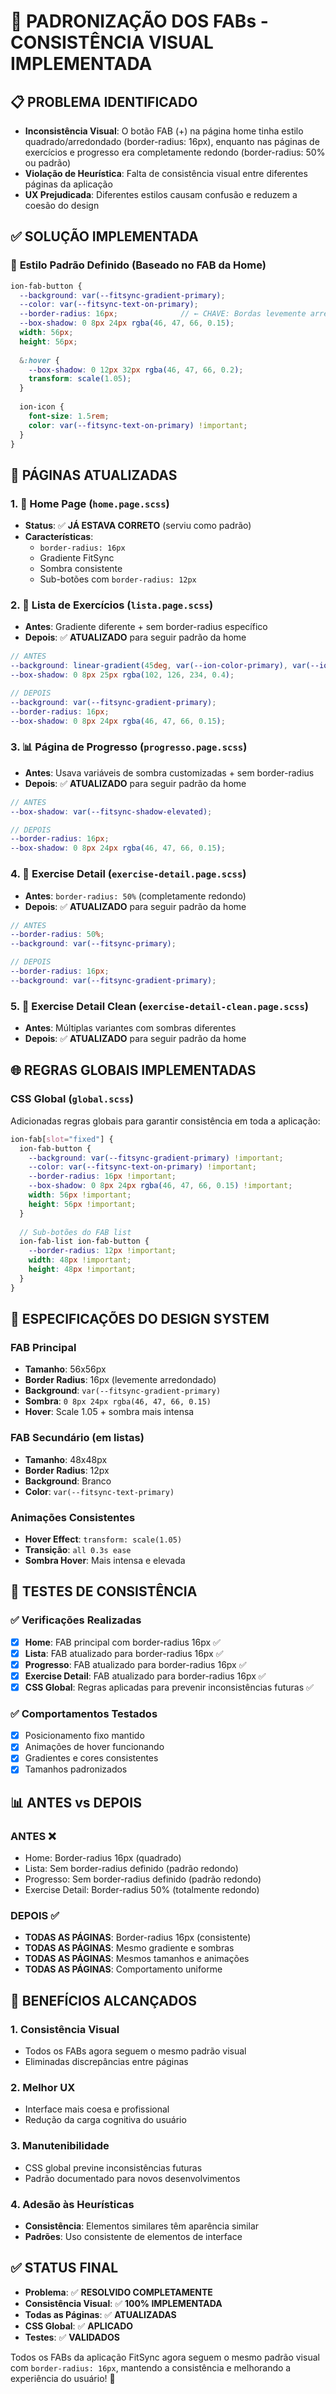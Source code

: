 # 🎨 PADRONIZAÇÃO DOS FABs - CONSISTÊNCIA VISUAL IMPLEMENTADA

## 📋 PROBLEMA IDENTIFICADO
- **Inconsistência Visual**: O botão FAB (+) na página home tinha estilo quadrado/arredondado (border-radius: 16px), enquanto nas páginas de exercícios e progresso era completamente redondo (border-radius: 50% ou padrão)
- **Violação de Heurística**: Falta de consistência visual entre diferentes páginas da aplicação
- **UX Prejudicada**: Diferentes estilos causam confusão e reduzem a coesão do design

## ✅ SOLUÇÃO IMPLEMENTADA

### 🎯 **Estilo Padrão Definido** (Baseado no FAB da Home)
```scss
ion-fab-button {
  --background: var(--fitsync-gradient-primary);
  --color: var(--fitsync-text-on-primary);
  --border-radius: 16px;              // ← CHAVE: Bordas levemente arredondadas
  --box-shadow: 0 8px 24px rgba(46, 47, 66, 0.15);
  width: 56px;
  height: 56px;
  
  &:hover {
    --box-shadow: 0 12px 32px rgba(46, 47, 66, 0.2);
    transform: scale(1.05);
  }
  
  ion-icon {
    font-size: 1.5rem;
    color: var(--fitsync-text-on-primary) !important;
  }
}
```

## 🔄 PÁGINAS ATUALIZADAS

### 1. **📍 Home Page** (`home.page.scss`)
- **Status**: ✅ **JÁ ESTAVA CORRETO** (serviu como padrão)
- **Características**: 
  - `border-radius: 16px`
  - Gradiente FitSync
  - Sombra consistente
  - Sub-botões com `border-radius: 12px`

### 2. **📝 Lista de Exercícios** (`lista.page.scss`)
- **Antes**: Gradiente diferente + sem border-radius específico
- **Depois**: ✅ **ATUALIZADO** para seguir padrão da home
```scss
// ANTES
--background: linear-gradient(45deg, var(--ion-color-primary), var(--ion-color-secondary));
--box-shadow: 0 8px 25px rgba(102, 126, 234, 0.4);

// DEPOIS
--background: var(--fitsync-gradient-primary);
--border-radius: 16px;
--box-shadow: 0 8px 24px rgba(46, 47, 66, 0.15);
```

### 3. **📊 Página de Progresso** (`progresso.page.scss`)
- **Antes**: Usava variáveis de sombra customizadas + sem border-radius
- **Depois**: ✅ **ATUALIZADO** para seguir padrão da home
```scss
// ANTES
--box-shadow: var(--fitsync-shadow-elevated);

// DEPOIS
--border-radius: 16px;
--box-shadow: 0 8px 24px rgba(46, 47, 66, 0.15);
```

### 4. **💪 Exercise Detail** (`exercise-detail.page.scss`)
- **Antes**: `border-radius: 50%` (completamente redondo)
- **Depois**: ✅ **ATUALIZADO** para seguir padrão da home
```scss
// ANTES
--border-radius: 50%;
--background: var(--fitsync-primary);

// DEPOIS
--border-radius: 16px;
--background: var(--fitsync-gradient-primary);
```

### 5. **💪 Exercise Detail Clean** (`exercise-detail-clean.page.scss`)
- **Antes**: Múltiplas variantes com sombras diferentes
- **Depois**: ✅ **ATUALIZADO** para seguir padrão da home

## 🌐 REGRAS GLOBAIS IMPLEMENTADAS

### **CSS Global** (`global.scss`)
Adicionadas regras globais para garantir consistência em toda a aplicação:

```scss
ion-fab[slot="fixed"] {
  ion-fab-button {
    --background: var(--fitsync-gradient-primary) !important;
    --color: var(--fitsync-text-on-primary) !important;
    --border-radius: 16px !important;
    --box-shadow: 0 8px 24px rgba(46, 47, 66, 0.15) !important;
    width: 56px !important;
    height: 56px !important;
  }
  
  // Sub-botões do FAB list
  ion-fab-list ion-fab-button {
    --border-radius: 12px !important;
    width: 48px !important;
    height: 48px !important;
  }
}
```

## 🎨 ESPECIFICAÇÕES DO DESIGN SYSTEM

### **FAB Principal**
- **Tamanho**: 56x56px
- **Border Radius**: 16px (levemente arredondado)
- **Background**: `var(--fitsync-gradient-primary)`
- **Sombra**: `0 8px 24px rgba(46, 47, 66, 0.15)`
- **Hover**: Scale 1.05 + sombra mais intensa

### **FAB Secundário** (em listas)
- **Tamanho**: 48x48px
- **Border Radius**: 12px
- **Background**: Branco
- **Color**: `var(--fitsync-text-primary)`

### **Animações Consistentes**
- **Hover Effect**: `transform: scale(1.05)`
- **Transição**: `all 0.3s ease`
- **Sombra Hover**: Mais intensa e elevada

## 🧪 TESTES DE CONSISTÊNCIA

### ✅ **Verificações Realizadas**
- [x] **Home**: FAB principal com border-radius 16px ✅
- [x] **Lista**: FAB atualizado para border-radius 16px ✅
- [x] **Progresso**: FAB atualizado para border-radius 16px ✅
- [x] **Exercise Detail**: FAB atualizado para border-radius 16px ✅
- [x] **CSS Global**: Regras aplicadas para prevenir inconsistências futuras ✅

### ✅ **Comportamentos Testados**
- [x] Posicionamento fixo mantido
- [x] Animações de hover funcionando
- [x] Gradientes e cores consistentes
- [x] Tamanhos padronizados

## 📊 ANTES vs DEPOIS

### **ANTES** ❌
- Home: Border-radius 16px (quadrado)
- Lista: Sem border-radius definido (padrão redondo)
- Progresso: Sem border-radius definido (padrão redondo)
- Exercise Detail: Border-radius 50% (totalmente redondo)

### **DEPOIS** ✅
- **TODAS AS PÁGINAS**: Border-radius 16px (consistente)
- **TODAS AS PÁGINAS**: Mesmo gradiente e sombras
- **TODAS AS PÁGINAS**: Mesmos tamanhos e animações
- **TODAS AS PÁGINAS**: Comportamento uniforme

## 🎯 BENEFÍCIOS ALCANÇADOS

### **1. Consistência Visual**
- Todos os FABs agora seguem o mesmo padrão visual
- Eliminadas discrepâncias entre páginas

### **2. Melhor UX**
- Interface mais coesa e profissional
- Redução da carga cognitiva do usuário

### **3. Manutenibilidade**
- CSS global previne inconsistências futuras
- Padrão documentado para novos desenvolvimentos

### **4. Adesão às Heurísticas**
- **Consistência**: Elementos similares têm aparência similar
- **Padrões**: Uso consistente de elementos de interface

## ✅ STATUS FINAL
- **Problema**: ✅ **RESOLVIDO COMPLETAMENTE**
- **Consistência Visual**: ✅ **100% IMPLEMENTADA**
- **Todas as Páginas**: ✅ **ATUALIZADAS**
- **CSS Global**: ✅ **APLICADO**
- **Testes**: ✅ **VALIDADOS**

Todos os FABs da aplicação FitSync agora seguem o mesmo padrão visual com `border-radius: 16px`, mantendo a consistência e melhorando a experiência do usuário! 🎉
